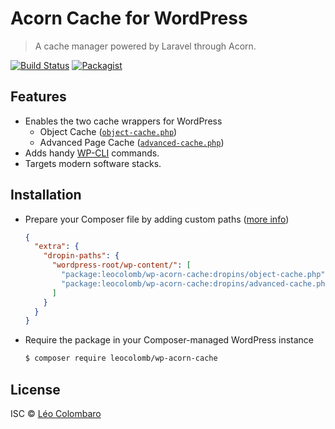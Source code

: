 # Acorn Cache for WordPress

> A cache manager powered by Laravel through Acorn.  

[![Build Status](https://github.com/LeoColomb/wp-acorn-cache/workflows/PHP%20CI/badge.svg)](https://github.com/LeoColomb/wp-acorn-cache/actions?query=workflow%3APHP%20CI)
[![Packagist](https://img.shields.io/packagist/v/LeoColomb/wp-acorn-cache.svg)](https://packagist.org/packages/LeoColomb/wp-acorn-cache)

## Features

* Enables the two cache wrappers for WordPress
  * Object Cache ([`object-cache.php`](dropins/object-cache.php))
  * Advanced Page Cache ([`advanced-cache.php`](dropins/advanced-cache.php))
* Adds handy [WP-CLI](https://wp-cli.org/) commands.
* Targets modern software stacks.


## Installation

* Prepare your Composer file by adding custom paths ([more info](https://github.com/Koodimonni/Composer-Dropin-Installer#readme))
  ```json
  {
    "extra": {
      "dropin-paths": {
        "wordpress-root/wp-content/": [
          "package:leocolomb/wp-acorn-cache:dropins/object-cache.php",
          "package:leocolomb/wp-acorn-cache:dropins/advanced-cache.php"
        ]
      }
    }
  }
  ```

* Require the package in your Composer-managed WordPress instance
  ```bash
  $ composer require leocolomb/wp-acorn-cache
  ```


## License

ISC © [Léo Colombaro](https://colombaro.fr)
